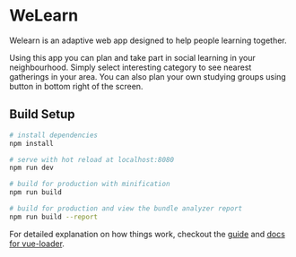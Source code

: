 # WeLearn

Welearn is an adaptive web app designed to help people learning together.

  Using this app you can plan and take part in social learning in your neighbourhood. Simply select interesting category to see nearest gatherings in your area. You can also plan your own studying groups using button in bottom right of the screen.



## Build Setup

``` bash
# install dependencies
npm install

# serve with hot reload at localhost:8080
npm run dev

# build for production with minification
npm run build

# build for production and view the bundle analyzer report
npm run build --report
```

For detailed explanation on how things work, checkout the [guide](http://vuejs-templates.github.io/webpack/) and [docs for vue-loader](http://vuejs.github.io/vue-loader).
